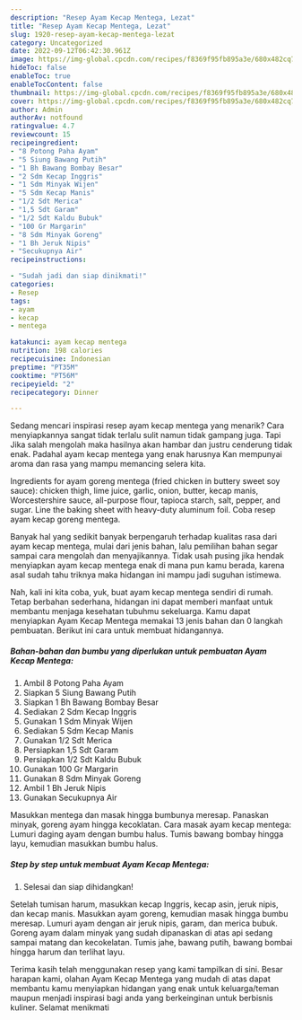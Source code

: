 ```yaml
---
description: "Resep Ayam Kecap Mentega, Lezat"
title: "Resep Ayam Kecap Mentega, Lezat"
slug: 1920-resep-ayam-kecap-mentega-lezat
category: Uncategorized
date: 2022-09-12T06:42:30.961Z
image: https://img-global.cpcdn.com/recipes/f8369f95fb895a3e/680x482cq70/ayam-kecap-mentega-foto-resep-utama.jpg
hideToc: false
enableToc: true
enableTocContent: false
thumbnail: https://img-global.cpcdn.com/recipes/f8369f95fb895a3e/680x482cq70/ayam-kecap-mentega-foto-resep-utama.jpg
cover: https://img-global.cpcdn.com/recipes/f8369f95fb895a3e/680x482cq70/ayam-kecap-mentega-foto-resep-utama.jpg
author: Admin
authorAv: notfound
ratingvalue: 4.7
reviewcount: 15
recipeingredient:
- "8 Potong Paha Ayam"
- "5 Siung Bawang Putih"
- "1 Bh Bawang Bombay Besar"
- "2 Sdm Kecap Inggris"
- "1 Sdm Minyak Wijen"
- "5 Sdm Kecap Manis"
- "1/2 Sdt Merica"
- "1,5 Sdt Garam"
- "1/2 Sdt Kaldu Bubuk"
- "100 Gr Margarin"
- "8 Sdm Minyak Goreng"
- "1 Bh Jeruk Nipis"
- "Secukupnya Air"
recipeinstructions:

- "Sudah jadi dan siap dinikmati!"
categories:
- Resep
tags:
- ayam
- kecap
- mentega

katakunci: ayam kecap mentega 
nutrition: 198 calories
recipecuisine: Indonesian
preptime: "PT35M"
cooktime: "PT56M"
recipeyield: "2"
recipecategory: Dinner

---
```



Sedang mencari inspirasi resep ayam kecap mentega yang menarik? Cara menyiapkannya sangat tidak terlalu sulit namun tidak gampang juga. Tapi Jika salah mengolah maka hasilnya akan hambar dan justru cenderung tidak enak. Padahal ayam kecap mentega yang enak harusnya Kan mempunyai aroma dan rasa yang mampu memancing selera kita.


Ingredients for ayam goreng mentega (fried chicken in buttery sweet soy sauce): chicken thigh, lime juice, garlic, onion, butter, kecap manis, Worcestershire sauce, all-purpose flour, tapioca starch, salt, pepper, and sugar. Line the baking sheet with heavy-duty aluminum foil. Coba resep ayam kecap goreng mentega.

Banyak hal yang sedikit banyak berpengaruh terhadap kualitas rasa dari ayam kecap mentega, mulai dari jenis bahan, lalu pemilihan bahan segar sampai cara mengolah dan menyajikannya. Tidak usah pusing jika hendak menyiapkan ayam kecap mentega enak di mana pun kamu berada, karena asal sudah tahu triknya maka hidangan ini mampu jadi suguhan istimewa.


Nah, kali ini kita coba, yuk, buat ayam kecap mentega sendiri di rumah. Tetap berbahan sederhana, hidangan ini dapat memberi manfaat untuk membantu menjaga kesehatan tubuhmu sekeluarga. Kamu dapat menyiapkan Ayam Kecap Mentega memakai 13 jenis bahan dan 0 langkah pembuatan. Berikut ini cara untuk membuat hidangannya.

<!--inarticleads1-->

##### Bahan-bahan dan bumbu yang diperlukan untuk pembuatan Ayam Kecap Mentega:

1. Ambil 8 Potong Paha Ayam
1. Siapkan 5 Siung Bawang Putih
1. Siapkan 1 Bh Bawang Bombay Besar
1. Sediakan 2 Sdm Kecap Inggris
1. Gunakan 1 Sdm Minyak Wijen
1. Sediakan 5 Sdm Kecap Manis
1. Gunakan 1/2 Sdt Merica
1. Persiapkan 1,5 Sdt Garam
1. Persiapkan 1/2 Sdt Kaldu Bubuk
1. Gunakan 100 Gr Margarin
1. Gunakan 8 Sdm Minyak Goreng
1. Ambil 1 Bh Jeruk Nipis
1. Gunakan Secukupnya Air


Masukkan mentega dan masak hingga bumbunya meresap. Panaskan minyak, goreng ayam hingga kecoklatan. Cara masak ayam kecap mentega: Lumuri daging ayam dengan bumbu halus. Tumis bawang bombay hingga layu, kemudian masukkan bumbu halus. 

<!--inarticleads2-->

##### Step by step untuk membuat Ayam Kecap Mentega:


1. Selesai dan siap dihidangkan!

Setelah tumisan harum, masukkan kecap Inggris, kecap asin, jeruk nipis, dan kecap manis. Masukkan ayam goreng, kemudian masak hingga bumbu meresap. Lumuri ayam dengan air jeruk nipis, garam, dan merica bubuk. Goreng ayam dalam minyak yang sudah dipanaskan di atas api sedang sampai matang dan kecokelatan. Tumis jahe, bawang putih, bawang bombai hingga harum dan terlihat layu. 

Terima kasih telah menggunakan resep yang kami tampilkan di sini. Besar harapan kami, olahan Ayam Kecap Mentega yang mudah di atas dapat membantu kamu menyiapkan hidangan yang enak untuk keluarga/teman maupun menjadi inspirasi bagi anda yang berkeinginan untuk berbisnis kuliner. Selamat menikmati
